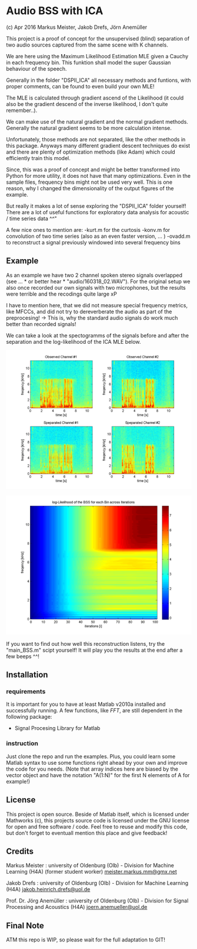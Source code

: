 # Audio BSS with ICA
(c) Apr 2016 Markus Meister, Jakob Drefs, Jörn Anemüller

This project is a proof of concept for the unsupervised (blind) separation of two audio sources captured from the same scene with K channels.

We are here using the Maximum Likelihood Estimation MLE given a Cauchy in each frequency bin. This funktion shall model the super Gaussian behaviour of the speech.

Generally in the folder "DSPII_ICA" all necessary methods and funtions, with proper comments, can be found to even build your own MLE!

The MLE is calculated through gradient ascend of the Likelihood (it could also be the gradient descend of the inverse likelihood, I don't quite remember..).

We can make use of the natural gradient and the normal gradient methods. Generally the natural gradient seems to be more calculation intense.

Unfortunately, those methods are not separated, like the other methods in this package. Anyways many different gradient descent techniques do exist and there are plenty of optimization methods (like Adam) which could efficiently train this model.

Since, this was a proof of concept and might be better transformed into Python for more utility, it does not have that many optimizations. Even in the sample files, frequency bins might not be used very well. This is one reason, why I changed the dimensionality of the output figures of the example.

But really it makes a lot of sense exploring the "DSPII_ICA" folder yourself! There are a lot of useful functions for exploratory data analysis for acoustic / time series data ^^"

A few nice ones to mention are:
-kurt.m for the curtosis
-konv.m for convolution of two time series (also as an even faster version, ... )
-ovadd.m to reconstruct a signal previously windowed into several frequency bins


## Example

As an example we have two 2 channel spoken stereo signals overlapped (see ... * or better hear * "audio/160318_02.WAV"). For the original setup we also once recorded our own signals with two microphones, but the results were terrible and the recodings quite large xP

I have to mention here, that we did not measure special frequency metrics, like MFCCs, and did not try to dereverberate the audio as part of the preprocesing! -> This is, why the standard audio signals do work much better than recorded signals!

We can take a look at the spectogramms of the signals before and after the separation and the log-likelihood of the ICA MLE below.

![some replacement text for the spectograms](https://github.com/markusMM/audioBSSwICA/raw/master/figures/SpecBSS_Lreverb.png)

![some replacement text for the log-likelihood](https://github.com/markusMM/audioBSSwICA/raw/master/figures/logLikelihoodBSSf_Lreverb.png)

If you want to find out how well this reconstruction listens, try the "main_BSS.m" scipt yourself! It will play you the results at the end after a few beeps ^^!

## Installation

### requirements

It is important for you to have at least Matlab v2010a installed and successfully running. A few functions, like *FFT*, are still dependent in the following package:

- Signal Procesing Library for Matlab

### instruction

Just clone the repo and run the examples. Plus, you could learn some Matlab syntax to use some functions right ahead by your own and improve the code for you needs. (Note that array indices here are biased by the vector object and have the notation "A(1:N)" for the first N elements of A for example!)

## License

This project is open source. Beside of Matlab itself, which is licensed under Mathworks (c), this projects source code is licensed under the GNU license for open and free software / code. Feel free to reuse and modify this code, but don't forget to eventuall mention this place and give feedback!

## Credits

Markus Meister : university of Oldenburg (Olb) - Division for Machine Learning (H4A) (former student worker)
<meister.markus.mm@gmx.net>

Jakob Drefs : university of Oldenburg (Olb) - Division for Machine Learning (H4A)
<jakob.heinrich.drefs@uol.de>

Prof. Dr. Jörg Anemüller : university of Oldenburg (Olb) - Division for Signal Processing and Acoustics (H4A)
<joern.anemueller@uol.de>

## Final Note
ATM this repo is WIP, 
so please wait for the full adaptation to GIT!
